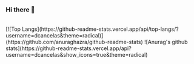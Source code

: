 ### Hi there 👋
<br/>
[![Top Langs](https://github-readme-stats.vercel.app/api/top-langs/?username=dcancelas&theme=radical)](https://github.com/anuraghazra/github-readme-stats)
![Anurag's github stats](https://github-readme-stats.vercel.app/api?username=dcancelas&show_icons=true&theme=radical)
